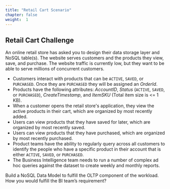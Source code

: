 ```yaml
---
title: "Retail Cart Scenario"
chapter: false
weight:  1
---
```


##  Retail Cart Challenge

An online retail store has asked you to design their data storage layer and NoSQL table(s). The website serves customers and the products they view, save, and purchase. The website traffic is currently low, but they want to be able to serve millions of concurrent customers.

- Customers interact with products that can be `ACTIVE`, `SAVED`, or `PURCHASED`. Once they are `PURCHASED` they will be assigned an *OrderId*.
- Products have the following attributes: *AccountID*, *Status* (`ACTIVE`, `SAVED`, or `PURCHASED`), *CreateTimestamp*, and *ItemSKU* (Total item size is <= 1 KB).
- When a customer opens the retail store's application, they view the active products in their cart, which are organized by most recently added.
- Users can view products that they have saved for later, which are organized by most recently saved.
- Users can view products that they have purchased, which are organized by most recently purchased.
- Product teams have the ability to regularly query across all customers to identify the people who have a specific product in their account that is either `ACTIVE`, `SAVED`, or `PURCHASED`.
- The Business Intelligence team needs to run a number of complex ad hoc queries against the dataset to create weekly and monthly reports.

Build a NoSQL Data Model to fulfill the OLTP component of the workload. How you would fulfill the BI team’s requirement?
